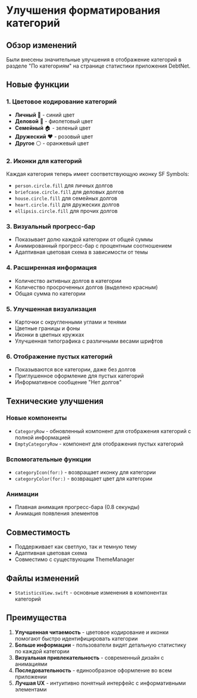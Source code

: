 # Улучшения форматирования категорий

## Обзор изменений

Были внесены значительные улучшения в отображение категорий в разделе "По категориям" на странице статистики приложения DebtNet.

## Новые функции

### 1. Цветовое кодирование категорий
- **Личный** 👤 - синий цвет
- **Деловой** 💼 - фиолетовый цвет  
- **Семейный** 🏠 - зеленый цвет
- **Дружеский** ❤️ - розовый цвет
- **Другое** ⚪ - оранжевый цвет

### 2. Иконки для категорий
Каждая категория теперь имеет соответствующую иконку SF Symbols:
- `person.circle.fill` для личных долгов
- `briefcase.circle.fill` для деловых долгов
- `house.circle.fill` для семейных долгов
- `heart.circle.fill` для дружеских долгов
- `ellipsis.circle.fill` для прочих долгов

### 3. Визуальный прогресс-бар
- Показывает долю каждой категории от общей суммы
- Анимированный прогресс-бар с процентным соотношением
- Адаптивная цветовая схема в зависимости от темы

### 4. Расширенная информация
- Количество активных долгов в категории
- Количество просроченных долгов (выделено красным)
- Общая сумма по категории

### 5. Улучшенная визуализация
- Карточки с округленными углами и тенями
- Цветные границы и фоны
- Иконки в цветных кружках
- Улучшенная типографика с различными весами шрифтов

### 6. Отображение пустых категорий
- Показываются все категории, даже без долгов
- Приглушенное оформление для пустых категорий
- Информативное сообщение "Нет долгов"

## Технические улучшения

### Новые компоненты
- `CategoryRow` - обновленный компонент для отображения категорий с полной информацией
- `EmptyCategoryRow` - компонент для отображения пустых категорий

### Вспомогательные функции
- `categoryIcon(for:)` - возвращает иконку для категории
- `categoryColor(for:)` - возвращает цвет для категории

### Анимации
- Плавная анимация прогресс-бара (0.8 секунды)
- Анимация появления элементов

## Совместимость
- Поддерживает как светлую, так и темную тему
- Адаптивная цветовая схема
- Совместимо с существующим ThemeManager

## Файлы изменений
- `StatisticsView.swift` - основные изменения в компонентах категорий

## Преимущества
1. **Улучшенная читаемость** - цветовое кодирование и иконки помогают быстро идентифицировать категории
2. **Больше информации** - пользователи видят детальную статистику по каждой категории
3. **Визуальная привлекательность** - современный дизайн с анимациями
4. **Последовательность** - единообразное оформление во всем приложении
5. **Лучшая UX** - интуитивно понятный интерфейс с информативными элементами